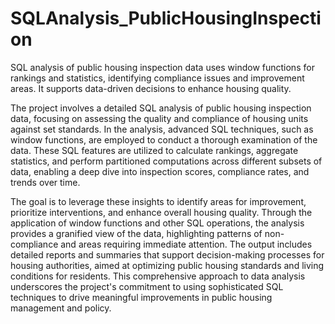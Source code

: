# SQLAnalysis_PublicHousingInspection
SQL analysis of public housing inspection data uses window functions for rankings and statistics, identifying compliance issues and improvement areas. It supports data-driven decisions to enhance housing quality.

The project involves a detailed SQL analysis of public housing inspection data, focusing on assessing the quality and compliance of housing units against set standards. In the analysis, advanced SQL techniques, such as window functions, are employed to conduct a thorough examination of the data. These SQL features are utilized to calculate rankings, aggregate statistics, and perform partitioned computations across different subsets of data, enabling a deep dive into inspection scores, compliance rates, and trends over time.

The goal is to leverage these insights to identify areas for improvement, prioritize interventions, and enhance overall housing quality. Through the application of window functions and other SQL operations, the analysis provides a granified view of the data, highlighting patterns of non-compliance and areas requiring immediate attention. The output includes detailed reports and summaries that support decision-making processes for housing authorities, aimed at optimizing public housing standards and living conditions for residents. This comprehensive approach to data analysis underscores the project's commitment to using sophisticated SQL techniques to drive meaningful improvements in public housing management and policy.

